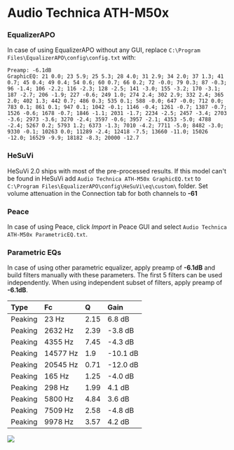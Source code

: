 # Audio Technica ATH-M50x

### EqualizerAPO
In case of using EqualizerAPO without any GUI, replace `C:\Program Files\EqualizerAPO\config\config.txt`
with:
```
Preamp: -6.1dB
GraphicEQ: 21 0.0; 23 5.9; 25 5.3; 28 4.0; 31 2.9; 34 2.0; 37 1.3; 41 0.7; 45 0.4; 49 0.4; 54 0.6; 60 0.7; 66 0.2; 72 -0.0; 79 0.3; 87 -0.3; 96 -1.4; 106 -2.2; 116 -2.3; 128 -2.5; 141 -3.0; 155 -3.2; 170 -3.1; 187 -2.7; 206 -1.9; 227 -0.6; 249 1.0; 274 2.4; 302 2.9; 332 2.4; 365 2.0; 402 1.3; 442 0.7; 486 0.3; 535 0.1; 588 -0.0; 647 -0.0; 712 0.0; 783 0.1; 861 0.1; 947 0.1; 1042 -0.1; 1146 -0.4; 1261 -0.7; 1387 -0.7; 1526 -0.6; 1678 -0.7; 1846 -1.1; 2031 -1.7; 2234 -2.5; 2457 -3.4; 2703 -3.6; 2973 -3.6; 3270 -2.4; 3597 -0.6; 3957 -2.1; 4353 -5.0; 4788 -2.4; 5267 0.2; 5793 1.2; 6373 -1.3; 7010 -4.2; 7711 -5.0; 8482 -3.0; 9330 -0.1; 10263 0.0; 11289 -2.4; 12418 -7.5; 13660 -11.0; 15026 -12.0; 16529 -9.9; 18182 -8.3; 20000 -12.7
```

### HeSuVi
HeSuVi 2.0 ships with most of the pre-processed results. If this model can't be found in HeSuVi add
`Audio Technica ATH-M50x GraphicEQ.txt` to `C:\Program Files\EqualizerAPO\config\HeSuVi\eq\custom\` folder.
Set volume attenuation in the Connection tab for both channels to **-61**

### Peace
In case of using Peace, click *Import* in Peace GUI and select `Audio Technica ATH-M50x ParametricEQ.txt`.

### Parametric EQs
In case of using other parametric equalizer, apply preamp of **-6.1dB** and build filters manually
with these parameters. The first 5 filters can be used independently.
When using independent subset of filters, apply preamp of **-6.1dB**.

| Type    | Fc       |    Q | Gain     |
|:--------|:---------|:-----|:---------|
| Peaking | 23 Hz    | 2.15 | 6.8 dB   |
| Peaking | 2632 Hz  | 2.39 | -3.8 dB  |
| Peaking | 4355 Hz  | 7.45 | -4.3 dB  |
| Peaking | 14577 Hz | 1.9  | -10.1 dB |
| Peaking | 20545 Hz | 0.71 | -12.0 dB |
| Peaking | 165 Hz   | 1.25 | -4.0 dB  |
| Peaking | 298 Hz   | 1.99 | 4.1 dB   |
| Peaking | 5800 Hz  | 4.84 | 3.6 dB   |
| Peaking | 7509 Hz  | 2.58 | -4.8 dB  |
| Peaking | 9978 Hz  | 3.57 | 4.2 dB   |

![](https://raw.githubusercontent.com/jaakkopasanen/AutoEq/master/results/oratory1990/harman_over-ear_2018/Audio%20Technica%20ATH-M50x/Audio%20Technica%20ATH-M50x.png)